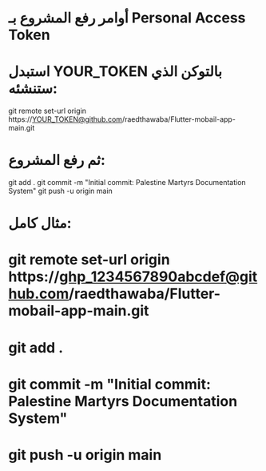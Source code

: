 # أوامر رفع المشروع بـ Personal Access Token

# استبدل YOUR_TOKEN بالتوكن الذي ستنشئه:
git remote set-url origin https://YOUR_TOKEN@github.com/raedthawaba/Flutter-mobail-app-main.git

# ثم رفع المشروع:
git add .
git commit -m "Initial commit: Palestine Martyrs Documentation System"
git push -u origin main

# مثال كامل:
# git remote set-url origin https://ghp_1234567890abcdef@github.com/raedthawaba/Flutter-mobail-app-main.git
# git add .
# git commit -m "Initial commit: Palestine Martyrs Documentation System"
# git push -u origin main
